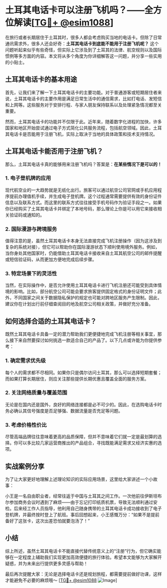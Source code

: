 # 土耳其电话卡可以注册飞机吗？——全方位解读[[TG💪+ @esim1088](https://t.me/s/esim1088)]

在旅行或者长期居住于土耳其时，很多人都会考虑购买当地的电话卡。但除了日常通讯需求外，很多人还会好奇：**土耳其电话卡到底能不能用于注册飞机呢？** 这个问题听起来似乎有些奇怪，但实际上它涉及到了土耳其的法律、航空规则以及国际惯例等多方面的内容。本文将从多个角度为你详细解答这一问题，并分享一些实用的小贴士。

## 土耳其电话卡的基本用途

首先，让我们来了解一下土耳其电话卡的主要功能。对于普通游客或短期居住者来说，土耳其电话卡的主要作用是满足日常生活中的通信需求，比如打电话、发短信和上网等。这些服务对于安排行程、与家人朋友保持联系以及处理紧急情况都至关重要。

然而，土耳其电话卡的功能并不仅限于此。近年来，随着数字化进程的加快，许多国家和地区开始尝试通过电子方式简化公共服务流程，包括航空领域。因此，土耳其电话卡是否能用于注册飞机，实际上取决于当地的具体政策和技术支持情况。

## 土耳其电话卡能否用于注册飞机？

那么，土耳其电话卡真的能够用来注册飞机吗？答案是：**在某些情况下是可以的！**

### 1. 电子登机牌的应用

现代航空业的一大趋势就是无纸化出行。旅客可以通过航空公司官网或手机应用程序提前办理值机手续，并生成电子登机牌。这个过程通常需要提供有效的身份证件信息以及联系方式。而这里的联系方式往往接受手机号码作为验证手段之一。如果你已经购买了土耳其电话卡并绑定了本地号码，那么理论上你是可以用它来接收相关验证码或通知的。

### 2. 国际漫游与跨境服务

值得注意的是，虽然土耳其电话卡本身无法直接完成飞机注册操作（因为这涉及到复杂的系统对接），但它可以帮助你在国际漫游状态下顺利使用境外服务。例如，当你身处其他国家时，仍能借助土耳其电话卡接收来自土耳其航空公司的邮件提醒或短信验证码，从而更加方便地完成后续步骤。

### 3. 特定场景下的灵活性

当然，在实际操作中，是否允许使用土耳其电话卡进行飞机注册还可能受到具体情境的影响。比如，部分航空公司可能会要求旅客提供固定格式的身份证明文件；此外，不同国家之间关于数据隐私保护的规定也可能对跨地区服务产生限制。因此，建议你在计划出行前仔细查阅目的地及航空公司相关政策，并做好充分准备。

## 如何选择合适的土耳其电话卡？

既然土耳其电话卡具备一定的潜力帮助我们更便捷地完成飞机注册等相关事宜，那么接下来自然要探讨如何挑选一款适合自己的产品了。以下几点或许能为你提供参考：

### 1. 确定需求优先级

每个人的需求都不尽相同。如果你只是偶尔访问土耳其，那么可以选择短期套餐；而如果打算长期居住，则应关注那些提供长期优惠且覆盖全面的服务方案。

### 2. 关注网络质量与覆盖范围

无论是在国内还是国外，良好的网络连接都是必不可少的。因此，在选购电话卡时务必确认其信号强度是否足够强、数据流量是否充足等问题。

### 3. 考虑价格性价比

尽管高端品牌往往意味着更高的品质保障，但并不意味着它们就一定是最划算的选择。你可以多比较几家运营商推出的产品组合，寻找既能满足需求又经济实惠的选项。

## 实战案例分享

为了让大家更好地理解上述理论知识的实际应用场景，这里给大家讲述一个小故事：

小王是一名自由职业者，经常往返于中国与土耳其之间工作。一次他前往伊斯坦布尔参加商务会议时遇到了麻烦——由于忘记打印纸质机票，导致无法顺利通过安检。后来经工作人员指导，他利用自己随身携带的土耳其电话卡成功接收到了电子登机牌，并最终按时登上了航班。事后回想起来，小王感慨万分：“如果不是提前备好了这张卡，这次出差恐怕就要泡汤了！”

## 小结

综上所述，虽然土耳其电话卡不能直接代替传统意义上的“注册”行为，但它确实能够在一定程度上辅助我们实现更加高效便捷的旅行体验。希望本文能够为大家解开疑惑，并为未来出行提供更多灵感与帮助！

最后再次提醒大家：无论是选择电话卡还是规划旅程，都需要提前做好功课，这样才能避免不必要的麻烦哦～ [[TG💪+ @esim1088](https://t.me/s/esim1088) ![Image](https://i.postimg.cc/4NQfJmqS/Snipaste-2025-05-13-00-14-12.png)]